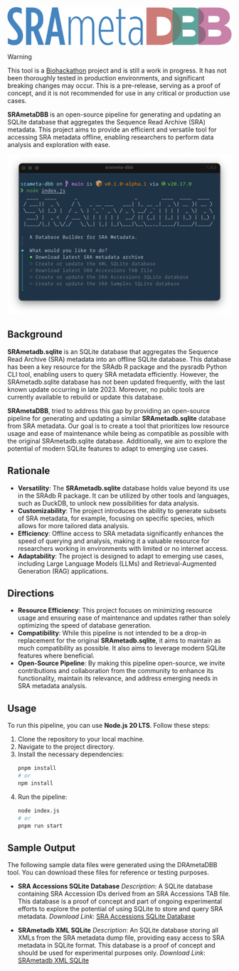 
![SRAmetaDBB](docs/images/SRAmetaDBB.png)


> [!WARNING]
> This tool is a [Biohackathon](http://2024.biohackathon.org) project and is still a work in progress. It has not been thoroughly tested in production environments, and significant breaking changes may occur. This is a pre-release, serving as a proof of concept, and it is not recommended for use in any critical or production use cases.

**SRAmetaDBB** is an open-source pipeline for generating and updating an SQLite database that aggregates the Sequence Read Archive (SRA) metadata. This project aims to provide an efficient and versatile tool for accessing SRA metadata offline, enabling researchers to perform data analysis and exploration with ease.

![SRAmetaDBB Terminal Screenshot](docs/images/screenshot.png)

## Background

**SRAmetadb.sqlite** is an SQLite database that aggregates the Sequence Read Archive (SRA) metadata into an offline SQLite database. This database has been a key resource for the SRAdb R package and the pysradb Python CLI tool, enabling users to query SRA metadata efficiently. However, the SRAmetadb.sqlite database has not been updated frequently, with the last known update occurring in late 2023. Moreover, no public tools are currently available to rebuild or update this database.

**SRAmetaDBB**, tried to address this gap by providing an open-source pipeline for generating and updating a similar **SRAmetadb.sqlite** database from SRA metadata. Our goal is to create a tool that prioritizes low resource usage and ease of maintenance while being as compatible as possible with the original SRAmetadb.sqlite database. Additionally, we aim to explore the potential of modern SQLite features to adapt to emerging use cases.

## Rationale

- **Versatility**: The **SRAmetadb.sqlite** database holds value beyond its use in the SRAdb R package. It can be utilized by other tools and languages, such as DuckDB, to unlock new possibilities for data analysis.
- **Customizability**: The project introduces the ability to generate subsets of SRA metadata, for example, focusing on specific species, which allows for more tailored data analysis.
- **Efficiency**: Offline access to SRA metadata significantly enhances the speed of querying and analysis, making it a valuable resource for researchers working in environments with limited or no internet access.
- **Adaptability**: The project is designed to adapt to emerging use cases, including Large Language Models (LLMs) and Retrieval-Augmented Generation (RAG) applications.

## Directions

- **Resource Efficiency**: This project focuses on minimizing resource usage and ensuring ease of maintenance and updates rather than solely optimizing the speed of database generation.
- **Compatibility**: While this pipeline is not intended to be a drop-in replacement for the original **SRAmetadb.sqlite**, it aims to maintain as much compatibility as possible. It also aims to leverage modern SQLite features where beneficial.
- **Open-Source Pipeline**: By making this pipeline open-source, we invite contributions and collaboration from the community to enhance its functionality, maintain its relevance, and address emerging needs in SRA metadata analysis.


## Usage

To run this pipeline, you can use **Node.js 20 LTS**. Follow these steps:

1. Clone the repository to your local machine.
2. Navigate to the project directory.
3. Install the necessary dependencies:
   ```bash
   pnpm install
   # or
   npm install
   ```
4. Run the pipeline:
   ```bash
   node index.js
   # or
   pnpm run start
   ```


## Sample Output

The following sample data files were generated using the DRAmetaDBB tool. You can download these files for reference or testing purposes.

  - **SRA Accessions SQLite Database**
     *Description*: A SQLite database containing SRA Accession IDs derived from an SRA Accessions TAB file. This database is a proof of concept and part of ongoing experimental efforts to explore the potential of using SQLite to store and query SRA metadata.
     *Download Link*: [SRA Accessions SQLite Database](https://zenodo.org/doi/10.5281/zenodo.13501385)

  - **SRAmetadb XML SQLite**
     *Description*: An SQLite database storing all XMLs from the SRA metadata dump file, providing easy access to SRA metadata in SQLite format. This database is a proof of concept and should be used for experimental purposes only.
     *Download Link*: [SRAmetadb XML SQLite](https://zenodo.org/doi/10.5281/zenodo.13502652)
